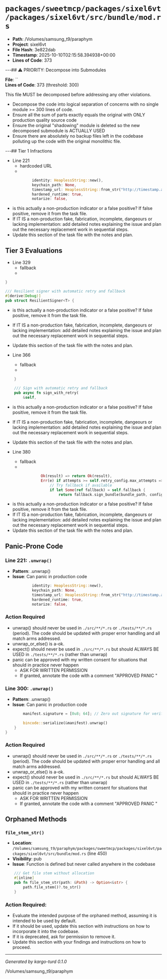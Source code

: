 # `packages/sweetmcp/packages/sixel6vt/packages/sixel6vt/src/bundle/mod.rs`

- **Path**: /Volumes/samsung_t9/paraphym
- **Project**: sixel6vt
- **File Hash**: 3e822dab  
- **Timestamp**: 2025-10-10T02:15:58.394938+00:00  
- **Lines of Code**: 373

---## ⚠️ PRIORITY: Decompose into Submodules

**File**: ``  
**Lines of Code**: 373 (threshold: 300)

This file MUST be decomposed before addressing any other violations.

- Decompose the code into logical separation of concerns with no single module >= 300 lines of code. 
- Ensure all the sum of parts exactly equals the original with ONLY production quality source code
- Ensure the original "shadowing" module is deleted so the new decomposed submodule is ACTUALLY USED
- Ensure there are absolutely no backup files left in the codebase polluting up the code with the original monolithic file.

---## Tier 1 Infractions 


- Line 221
  - hardcoded URL
  - 

```rust
            identity: HeaplessString::new(),
            keychain_path: None,
            timestamp_url: HeaplessString::from_str("http://timestamp.apple.com/ts01").unwrap(),
            hardened_runtime: true,
            notarize: false,
```

- is this actually a non-production indicator or a false positive? If false positive, remove it from the task file.
- If IT IS a non-production fake, fabrication, incomplete, dangeours or lacking implementation: add detailed notes explaining the issue and plan out the necessary replacement work in sequential steps. 
- Update this section of the task file with the notes and plan.

## Tier 3 Evaluations


- Line 329
  - fallback
  - 

```rust
}

/// Resilient signer with automatic retry and fallback
#[derive(Debug)]
pub struct ResilientSigner<T> {
```

- is this actually a non-production indicator or a false positive? If false positive, remove it from the task file.
- If IT IS a non-production fake, fabrication, incomplete, dangeours or lacking implementation: add detailed notes explaining the issue and plan out the necessary replacement work in sequential steps. 
- Update this section of the task file with the notes and plan.


- Line 366
  - fallback
  - 

```rust
    }
    
    /// Sign with automatic retry and fallback
    pub async fn sign_with_retry(
        &self,
```

- is this actually a non-production indicator or a false positive? If false positive, remove it from the task file.
- If IT IS a non-production fake, fabrication, incomplete, dangeours or lacking implementation: add detailed notes explaining the issue and plan out the necessary replacement work in sequential steps. 
- Update this section of the task file with the notes and plan.


- Line 380
  - fallback
  - 

```rust
                Ok(result) => return Ok(result),
                Err(e) if attempts >= self.retry_config.max_attempts => {
                    // Try fallback if available
                    if let Some(ref fallback) = self.fallback {
                        return fallback.sign_bundle(bundle_path, config).await;
```

- is this actually a non-production indicator or a false positive? If false positive, remove it from the task file.
- If IT IS a non-production fake, fabrication, incomplete, dangeours or lacking implementation: add detailed notes explaining the issue and plan out the necessary replacement work in sequential steps. 
- Update this section of the task file with the notes and plan.

## Panic-Prone Code


### Line 221: `.unwrap()`

- **Pattern**: .unwrap()
- **Issue**: Can panic in production code

```rust
            identity: HeaplessString::new(),
            keychain_path: None,
            timestamp_url: HeaplessString::from_str("http://timestamp.apple.com/ts01").unwrap(),
            hardened_runtime: true,
            notarize: false,
```

### Action Required

- unwrap() should never be used in `./src/**/*.rs` or `./tests/**/*.rs` (period). The code should be updated with proper error handling and all match arms addressed.
- unwrap_or_else() is a-ok. 
- expect() should never be used in `./src/**/*.rs` but should ALWAYS BE USED in `./tests/**/*.rs` (rather than unwrap)
- panic can be approved with my written consent for situations that should in practice never happen  
  - ASK FOR WRITTEN PERMISSION
  - If granted, annotate the code with a comment "APPROVED PANIC "


### Line 300: `.unwrap()`

- **Pattern**: .unwrap()
- **Issue**: Can panic in production code

```rust
        manifest.signature = [0u8; 64]; // Zero out signature for verification
        
        bincode::serialize(&manifest).unwrap()
    }
}
```

### Action Required

- unwrap() should never be used in `./src/**/*.rs` or `./tests/**/*.rs` (period). The code should be updated with proper error handling and all match arms addressed.
- unwrap_or_else() is a-ok. 
- expect() should never be used in `./src/**/*.rs` but should ALWAYS BE USED in `./tests/**/*.rs` (rather than unwrap)
- panic can be approved with my written consent for situations that should in practice never happen  
  - ASK FOR WRITTEN PERMISSION
  - If granted, annotate the code with a comment "APPROVED PANIC "

## Orphaned Methods


### `file_stem_str()`

- **Location**: `/Volumes/samsung_t9/paraphym/packages/sweetmcp/packages/sixel6vt/packages/sixel6vt/src/bundle/mod.rs` (line 450)
- **Visibility**: pub
- **Issue**: Function is defined but never called anywhere in the codebase

```rust
    /// Get file stem without allocation
    #[inline]
    pub fn file_stem_str(path: &Path) -> Option<&str> {
        path.file_stem()?.to_str()
    }
```

### Action Required:

- Evaluate the intended purpose of the orphaned method, assuming it is intended to be used by default.
- If it should be used, update this section with instructions on how to incorporate it into the codebase.
- If it is deprecated, ask for permission to remove it.
- Update this section with your findings and instructions on how to proceed.

---

*Generated by kargo-turd 0.1.0*

/Volumes/samsung_t9/paraphym